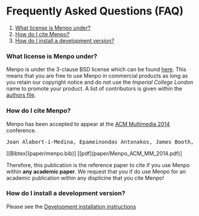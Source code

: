 Frequently Asked Questions (FAQ)
================================

  1. [What license is Menpo under?](#what-license-is-menpo-under)
  2. [How do I cite Menpo?](#citation)
  3. [How do I install a development version?](#how-do-i-install-a-development-version)

### What license is Menpo under?
Menpo is under the 3-clause BSD license which can be found 
[here](https://github.com/menpo/menpo/blob/master/LICENSE.txt). This means
that you are free to use Menpo in commercial products as long as you retain
our copyright notice and do not use the *Imperial College London* name to
promote your product. A list of contributors is given within the
[authors file](https://github.com/menpo/menpo/blob/master/AUTHORS.txt).

### How do I cite Menpo?
Menpo has been accepted to appear at the 
[ACM Multimedia 2014](http://acmmm.org/2014/) conference.

<pre>
Joan Alabort-i-Medina, Epameinondas Antonakos, James Booth, Patrick Snape and Stefanos Zafeiriou, "Menpo: A Comprehensive Platform for Parametric Image Alignment and Visual Deformable Models.", In Proceedings of the international conference on Multimedia, ACM, 2014.
</pre> [[Bibtex](paper/menpo.bib)] [[pdf](paper/Menpo_ACM_MM_2014.pdf)]

Therefore, this publication is the reference paper to cite if you use Menpo 
within **any academic paper**. We request that you if do use Menpo for an
academic publication within any displicine that you cite Menpo!

### How do I install a development version?

Please see the [Development installation instructions](/installation/development.md)
